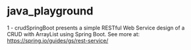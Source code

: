# java_playground

1 - crudSpringBoot presents a simple RESTful Web Service design of a CRUD with ArrayList using Spring Boot.
See more at: https://spring.io/guides/gs/rest-service/
